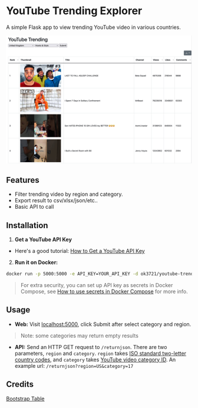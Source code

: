 # YouTube Trending Explorer

A simple Flask app to view trending YouTube video in various countries. 


![sample](static/sample.jpg)

## Features
- Filter trending video by region and category.
- Export result to csv/xlsx/json/etc..
- Basic API to call

## Installation

1. **Get a YouTube API Key**
   
- Here's a good tutorial: [How to Get a YouTube API Key](https://blog.hubspot.com/website/how-to-get-youtube-api-key)

2. **Run it on Docker:**

  ```bash
docker run -p 5000:5000 -e API_KEY=YOUR_API_KEY -d ok3721/youtube-trending-explorer:v0.1
  ```
> For extra security, you can set up API key as secrets in Docker Compose, see [How to use secrets in Docker Compose](https://docs.docker.com/compose/use-secrets/) for more info.


## Usage
- **Web:**
Visit [localhost:5000](http://localhost:5000), click Submit after select category and region.
> Note: some categories may return empty results

- **API:** Send an HTTP GET request to `/returnjson`. There are two parameters, `region` and `category`. `region` takes [ISO standard two-letter country codes](https://en.wikipedia.org/wiki/ISO_3166-1_alpha-2), and `category` takes [YouTube video category ID](https://gist.github.com/dgp/1b24bf2961521bd75d6c).
An example url: `/returnjson?region=US&category=17`

## Credits
[Bootstrap Table](https://bootstrap-table.com)
